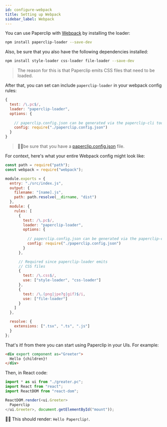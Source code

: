 ```yaml
---
id: configure-webpack
title: Setting up Webpack
sidebar_label: Webpack
---
```


You can use Paperclip with [Webpack](https://webpack.js.org/) by installing the loader:

```sh
npm install paperclip-loader --save-dev
```

Also, be sure that you also have the following dependencies installed:

```sh
npm install style-loader css-loader file-loader --save-dev
```

> The reason for this is that Paperclip emits CSS files that need to be loaded.

After that, you can set can include `paperclip-loader` in your webpack config rules:

```javascript
{
  test: /\.pc$/,
  loader: "paperclip-loader",
  options: {
    
    // paperclip.config.json can be generated via the paperclip-cli tool
    config: require("./paperclip.config.json")
  }
}
```

> ☝🏻be sure that you have a [paperclip.config.json](configuring-paperclip.md) file.

For context, here's what your entire Webpack config might look like:

```javascript
const path = require("path");
const webpack = require("webpack");

module.exports = {
  entry: "./src/index.js",
  output: {
    filename: "[name].js",
    path: path.resolve(__dirname, "dist")
  },
  module: {
    rules: [
      {
        test: /\.pc$/,
        loader: "paperclip-loader",
        options: {
          
          // paperclip.config.json can be generated via the paperclip-cli tool
          config: require("./paperclip.config.json")
        }
      },

      // Required since paperclip-loader emits
      // CSS files
      {
        test: /\.css$/,
        use: ["style-loader", "css-loader"]
      },
      {
        test: /\.(png|jpe?g|gif)$/i,
        use: ["file-loader"]
      }
    ]
  },

  resolve: {
    extensions: [".tsx", ".ts", ".js"]
  }
};
```

That's it! from there you can start using Paperclip in your UIs. For example:

```html
<div export component as="Greeter">
  Hello {children}!
</div>
```

Then, in React code:

```javascript
import * as ui from "./greater.pc";
import React from "react";
import ReactDOM from "react-dom";

ReactDOM.render(<ui.Greeter>
  Paperclip
</ui.Greeter>, document.getElementById("mount"));
```

☝🏻 This should render: `Hello Paperclip!`.